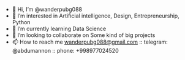 - 👋 Hi, I’m @wanderpubg088
- 👀 I’m interested in Artificial intelligence, Design, Entrepreneurship, Python
- 🌱 I’m currently learning Data Science
- 💞️ I’m looking to collaborate on Some kind of big projects
- 📫 How to reach me wanderpubg088@gmail.com :: telegram: @abdumannon :: phone: +998977024520

